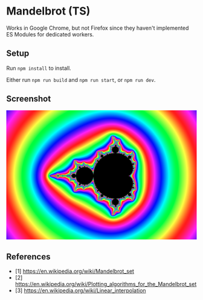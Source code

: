 # Mandelbrot (TS)

Works in Google Chrome, but not Firefox since they haven't implemented
ES Modules for dedicated workers.

## Setup

Run `npm install` to install. 

Either run `npm run build` and `npm run start`, or `npm run dev`.

## Screenshot

![](misc/screenshot.png)

## References

* [1] <https://en.wikipedia.org/wiki/Mandelbrot_set>
* [2] <https://en.wikipedia.org/wiki/Plotting_algorithms_for_the_Mandelbrot_set>
* [3] <https://en.wikipedia.org/wiki/Linear_interpolation>
